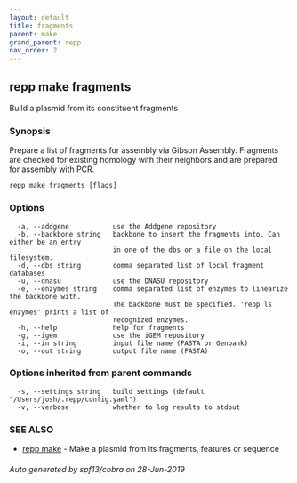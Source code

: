 ```yaml
---
layout: default
title: fragments
parent: make
grand_parent: repp
nav_order: 2
---
```

## repp make fragments

Build a plasmid from its constituent fragments

### Synopsis

Prepare a list of fragments for assembly via Gibson Assembly. Fragments are
checked for existing homology with their neighbors and are prepared for
assembly with PCR.

```
repp make fragments [flags]
```

### Options

```
  -a, --addgene           use the Addgene repository
  -b, --backbone string   backbone to insert the fragments into. Can either be an entry 
                          in one of the dbs or a file on the local filesystem.
  -d, --dbs string        comma separated list of local fragment databases
  -u, --dnasu             use the DNASU repository
  -e, --enzymes string    comma separated list of enzymes to linearize the backbone with.
                          The backbone must be specified. 'repp ls enzymes' prints a list of
                          recognized enzymes.
  -h, --help              help for fragments
  -g, --igem              use the iGEM repository
  -i, --in string         input file name (FASTA or Genbank)
  -o, --out string        output file name (FASTA)
```

### Options inherited from parent commands

```
  -s, --settings string   build settings (default "/Users/josh/.repp/config.yaml")
  -v, --verbose           whether to log results to stdout
```

### SEE ALSO

* [repp make](repp_make)	 - Make a plasmid from its fragments, features or sequence

###### Auto generated by spf13/cobra on 28-Jun-2019
